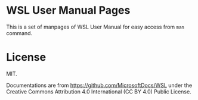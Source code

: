 # WSL User Manual Pages

This is a set of manpages of WSL User Manual for easy access from `man` command.

# License

MIT.

Documentations are from <https://github.com/MicrosoftDocs/WSL> under the Creative Commons Attribution 4.0 International (CC BY 4.0) Public License.
